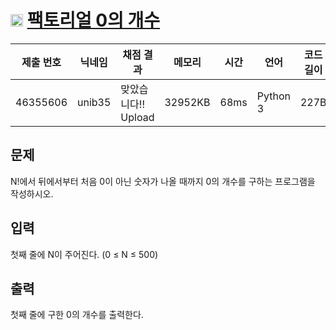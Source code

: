 # <img width="20px"  src="https://d2gd6pc034wcta.cloudfront.net/tier/6.svg" class="solvedac-tier"> [팩토리얼 0의 개수](https://www.acmicpc.net/problem/1676) 

| 제출 번호 | 닉네임 | 채점 결과 | 메모리 | 시간 | 언어 | 코드 길이 |
|---|---|---|---|---|---|---|
|46355606|unib35|맞았습니다!! Upload|32952KB|68ms|Python 3|227B|

## 문제
<p>N!에서 뒤에서부터 처음 0이 아닌 숫자가 나올 때까지 0의 개수를 구하는 프로그램을 작성하시오.</p>

## 입력
<p>첫째 줄에 N이 주어진다. (0 ≤ N ≤ 500)</p>

## 출력
<p>첫째 줄에 구한 0의 개수를 출력한다.</p>

